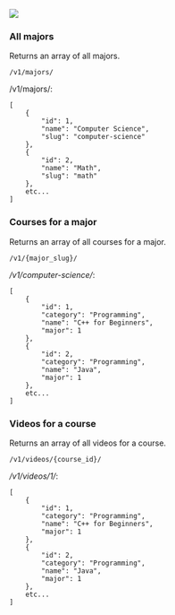 ![](http://i.imgur.com/w9HxHbI.png)


### All majors
Returns an array of all majors.

```
/v1/majors/
```

/v1/majors/:
```
[
    {
        "id": 1,
        "name": "Computer Science",
        "slug": "computer-science"
    },
    {
        "id": 2,
        "name": "Math",
        "slug": "math"
    },
    etc...
]
```


### Courses for a major
Returns an array of all courses for a major.

```
/v1/{major_slug}/
```

_/v1/computer-science/_:
```
[
    {
        "id": 1,
        "category": "Programming",
        "name": "C++ for Beginners",
        "major": 1
    },
    {
        "id": 2,
        "category": "Programming",
        "name": "Java",
        "major": 1
    },
    etc...
]
```


### Videos for a course
Returns an array of all videos for a course.

```
/v1/videos/{course_id}/
```

_/v1/videos/1/_:
```
[
    {
        "id": 1,
        "category": "Programming",
        "name": "C++ for Beginners",
        "major": 1
    },
    {
        "id": 2,
        "category": "Programming",
        "name": "Java",
        "major": 1
    },
    etc...
]
```
